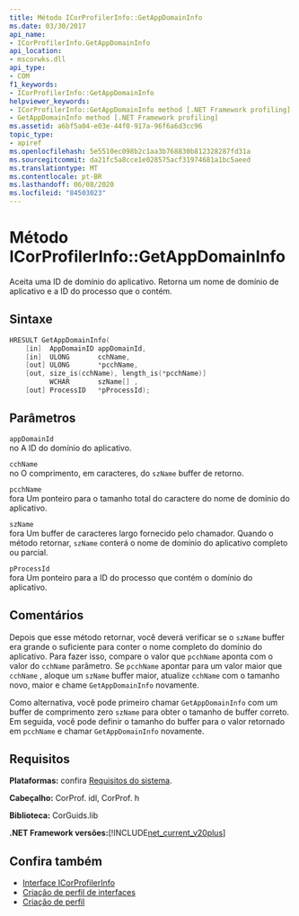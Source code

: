 ```yaml
---
title: Método ICorProfilerInfo::GetAppDomainInfo
ms.date: 03/30/2017
api_name:
- ICorProfilerInfo.GetAppDomainInfo
api_location:
- mscorwks.dll
api_type:
- COM
f1_keywords:
- ICorProfilerInfo::GetAppDomainInfo
helpviewer_keywords:
- ICorProfilerInfo::GetAppDomainInfo method [.NET Framework profiling]
- GetAppDomainInfo method [.NET Framework profiling]
ms.assetid: a6bf5a04-e03e-44f0-917a-96f6a6d3cc96
topic_type:
- apiref
ms.openlocfilehash: 5e5510ec098b2c1aa3b768830b812328287fd31a
ms.sourcegitcommit: da21fc5a8cce1e028575acf31974681a1bc5aeed
ms.translationtype: MT
ms.contentlocale: pt-BR
ms.lasthandoff: 06/08/2020
ms.locfileid: "84503023"
---
```

# <a name="icorprofilerinfogetappdomaininfo-method"></a>Método ICorProfilerInfo::GetAppDomainInfo
Aceita uma ID de domínio do aplicativo. Retorna um nome de domínio de aplicativo e a ID do processo que o contém.  
  
## <a name="syntax"></a>Sintaxe  
  
```cpp  
HRESULT GetAppDomainInfo(  
    [in]  AppDomainID appDomainId,  
    [in]  ULONG       cchName,  
    [out] ULONG       *pcchName,  
    [out, size_is(cchName), length_is(*pcchName)]  
          WCHAR       szName[] ,  
    [out] ProcessID   *pProcessId);  
```  
  
## <a name="parameters"></a>Parâmetros  
 `appDomainId`  
 no A ID do domínio do aplicativo.  
  
 `cchName`  
 no O comprimento, em caracteres, do `szName` buffer de retorno.  
  
 `pcchName`  
 fora Um ponteiro para o tamanho total do caractere do nome de domínio do aplicativo.  
  
 `szName`  
 fora Um buffer de caracteres largo fornecido pelo chamador. Quando o método retornar, `szName` conterá o nome de domínio do aplicativo completo ou parcial.  
  
 `pProcessId`  
 fora Um ponteiro para a ID do processo que contém o domínio do aplicativo.  
  
## <a name="remarks"></a>Comentários  
 Depois que esse método retornar, você deverá verificar se o `szName` buffer era grande o suficiente para conter o nome completo do domínio do aplicativo. Para fazer isso, compare o valor que `pcchName` aponta com o valor do `cchName` parâmetro. Se `pcchName` apontar para um valor maior que `cchName` , aloque um `szName` buffer maior, atualize `cchName` com o tamanho novo, maior e chame `GetAppDomainInfo` novamente.  
  
 Como alternativa, você pode primeiro chamar `GetAppDomainInfo` com um buffer de comprimento zero `szName` para obter o tamanho de buffer correto. Em seguida, você pode definir o tamanho do buffer para o valor retornado em `pcchName` e chamar `GetAppDomainInfo` novamente.  
  
## <a name="requirements"></a>Requisitos  
 **Plataformas:** confira [Requisitos do sistema](../../get-started/system-requirements.md).  
  
 **Cabeçalho:** CorProf. idl, CorProf. h  
  
 **Biblioteca:** CorGuids.lib  
  
 **.NET Framework versões:**[!INCLUDE[net_current_v20plus](../../../../includes/net-current-v20plus-md.md)]  
  
## <a name="see-also"></a>Confira também

- [Interface ICorProfilerInfo](icorprofilerinfo-interface.md)
- [Criação de perfil de interfaces](profiling-interfaces.md)
- [Criação de perfil](index.md)
